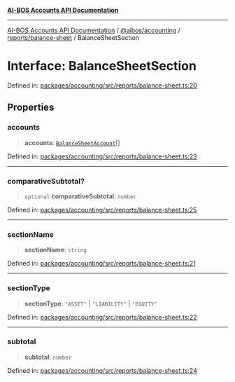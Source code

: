 [**AI-BOS Accounts API Documentation**](../../../../../README.md)

***

[AI-BOS Accounts API Documentation](../../../../../README.md) / [@aibos/accounting](../../../README.md) / [reports/balance-sheet](../README.md) / BalanceSheetSection

# Interface: BalanceSheetSection

Defined in: [packages/accounting/src/reports/balance-sheet.ts:20](https://github.com/pohlai88/accounts/blob/48103fb36d28b2b9bfb33472b6de2f719773cde9/packages/accounting/src/reports/balance-sheet.ts#L20)

## Properties

### accounts

> **accounts**: [`BalanceSheetAccount`](BalanceSheetAccount.md)[]

Defined in: [packages/accounting/src/reports/balance-sheet.ts:23](https://github.com/pohlai88/accounts/blob/48103fb36d28b2b9bfb33472b6de2f719773cde9/packages/accounting/src/reports/balance-sheet.ts#L23)

***

### comparativeSubtotal?

> `optional` **comparativeSubtotal**: `number`

Defined in: [packages/accounting/src/reports/balance-sheet.ts:25](https://github.com/pohlai88/accounts/blob/48103fb36d28b2b9bfb33472b6de2f719773cde9/packages/accounting/src/reports/balance-sheet.ts#L25)

***

### sectionName

> **sectionName**: `string`

Defined in: [packages/accounting/src/reports/balance-sheet.ts:21](https://github.com/pohlai88/accounts/blob/48103fb36d28b2b9bfb33472b6de2f719773cde9/packages/accounting/src/reports/balance-sheet.ts#L21)

***

### sectionType

> **sectionType**: `"ASSET"` \| `"LIABILITY"` \| `"EQUITY"`

Defined in: [packages/accounting/src/reports/balance-sheet.ts:22](https://github.com/pohlai88/accounts/blob/48103fb36d28b2b9bfb33472b6de2f719773cde9/packages/accounting/src/reports/balance-sheet.ts#L22)

***

### subtotal

> **subtotal**: `number`

Defined in: [packages/accounting/src/reports/balance-sheet.ts:24](https://github.com/pohlai88/accounts/blob/48103fb36d28b2b9bfb33472b6de2f719773cde9/packages/accounting/src/reports/balance-sheet.ts#L24)
